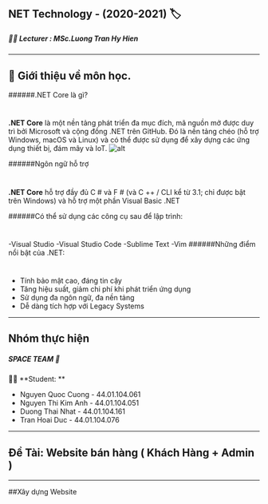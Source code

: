 ## NET Technology - (2020-2021) :label:
##### :man_teacher: Lecturer : MSc.Luong Tran Hy Hien 
---

## 📝 Giới thiệu về môn học.

######.NET Core là gì?
#
**.NET Core** là một nền tảng phát triển đa mục đích, mã nguồn mở được duy trì bởi Microsoft 
và cộng đồng .NET trên GitHub. Đó là nền tảng chéo (hỗ trợ Windows, macOS và Linux) và 
có thể được sử dụng để xây dựng các ứng dụng thiết bị, đám mây và IoT.
![alt](https://coder.com.vn/wp-content/uploads/2019/12/aspnetcore.png)

######Ngôn ngữ hỗ trợ
#
**.NET Core** hỗ trợ đầy đủ C # và F # (và C ++ / CLI kể từ 3.1; chỉ được bật trên Windows) 
và hỗ trợ một phần Visual Basic .NET

######Có thể sử dụng các công cụ sau để lập trình:
#
-Visual Studio
-Visual Studio Code
-Sublime Text
-Vim
######Những điểm nổi bật của .NET:
#
- Tính bảo mật cao, đáng tin cậy
- Tăng hiệu suất, giảm chi phí khi phát triển ứng dụng
- Sử dụng đa ngôn ngữ, đa nền tảng
- Dễ dàng tích hợp với Legacy Systems
---
## Nhóm thực hiện
##### **SPACE TEAM** 🚀
:man_student: **Student: **
- Nguyen Quoc Cuong - 44.01.104.061 
- Nguyen Thi Kim Anh - 44.01.104.051
- Duong Thai Nhat - 44.01.104.161 
- Tran Hoai Duc - 44.01.104.076 
---
## Đề Tài: Website bán hàng ( Khách Hàng + Admin )

---
##Xây dựng Website 
